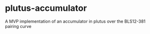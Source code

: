 # plutus-accumulator
A MVP implementation of an accumulator in plutus over the BLS12-381 pairing curve
